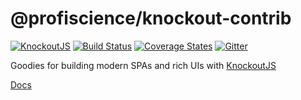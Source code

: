 # @profiscience/knockout-contrib

[![KnockoutJS][knockout-shield]][knockoutjs]
[![Build Status][travis-ci-shield]][travis-ci]
[![Coverage States][codecov-shield]][codecov]
[![Gitter][gitter-shield]][gitter]

Goodies for building modern SPAs and rich UIs with [KnockoutJS][knockoutjs]

[Docs](./packages/_)

[knockoutjs]: https://knockoutjs.com
[knockout-shield]: https://img.shields.io/badge/KnockoutJS-3.5.0-red.svg
[travis-ci]: https://travis-ci.org/Profiscience/knockout-contrib/
[travis-ci-shield]: https://img.shields.io/travis/Profiscience/knockout-contrib/master.svg
[codecov]: https://codecov.io/gh/Profiscience/knockout-contrib
[codecov-shield]: https://img.shields.io/codecov/c/github/Profiscience/knockout-contrib.svg
[gitter]: https://gitter.im/Profiscience/knockout-contrib
[gitter-shield]: https://img.shields.io/gitter/room/profiscience/knockout-contrib.svg
